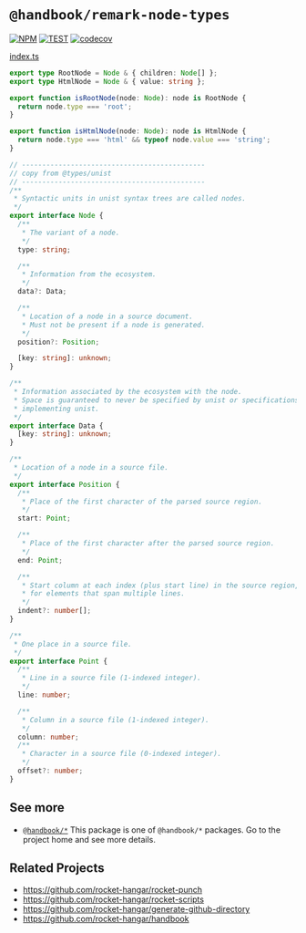 # `@handbook/remark-node-types`

[![NPM](https://img.shields.io/npm/v/@handbook/remark-node-types.svg)](https://www.npmjs.com/package/@handbook/remark-node-types)
[![TEST](https://github.com/rocket-hangar/handbook/workflows/Test/badge.svg)](https://github.com/rocket-hangar/handbook/actions?query=workflow%3ATest)
[![codecov](https://codecov.io/gh/rocket-hangar/handbook/branch/master/graph/badge.svg)](https://codecov.io/gh/rocket-hangar/handbook)

<!-- source index.ts -->

[index.ts](index.ts)

```ts
export type RootNode = Node & { children: Node[] };
export type HtmlNode = Node & { value: string };

export function isRootNode(node: Node): node is RootNode {
  return node.type === 'root';
}

export function isHtmlNode(node: Node): node is HtmlNode {
  return node.type === 'html' && typeof node.value === 'string';
}

// ---------------------------------------------
// copy from @types/unist
// ---------------------------------------------
/**
 * Syntactic units in unist syntax trees are called nodes.
 */
export interface Node {
  /**
   * The variant of a node.
   */
  type: string;

  /**
   * Information from the ecosystem.
   */
  data?: Data;

  /**
   * Location of a node in a source document.
   * Must not be present if a node is generated.
   */
  position?: Position;

  [key: string]: unknown;
}

/**
 * Information associated by the ecosystem with the node.
 * Space is guaranteed to never be specified by unist or specifications
 * implementing unist.
 */
export interface Data {
  [key: string]: unknown;
}

/**
 * Location of a node in a source file.
 */
export interface Position {
  /**
   * Place of the first character of the parsed source region.
   */
  start: Point;

  /**
   * Place of the first character after the parsed source region.
   */
  end: Point;

  /**
   * Start column at each index (plus start line) in the source region,
   * for elements that span multiple lines.
   */
  indent?: number[];
}

/**
 * One place in a source file.
 */
export interface Point {
  /**
   * Line in a source file (1-indexed integer).
   */
  line: number;

  /**
   * Column in a source file (1-indexed integer).
   */
  column: number;
  /**
   * Character in a source file (0-indexed integer).
   */
  offset?: number;
}
```

<!-- /source -->

## See more

- [`@handbook/*`](https://github.com/rocket-hangar/handbook) This package is one of `@handbook/*` packages. Go to the project home and see more details.

## Related Projects

- <https://github.com/rocket-hangar/rocket-punch>
- <https://github.com/rocket-hangar/rocket-scripts>
- <https://github.com/rocket-hangar/generate-github-directory>
- <https://github.com/rocket-hangar/handbook>
